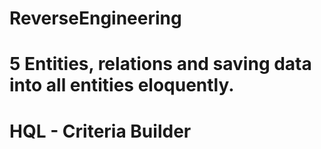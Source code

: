 # ReverseEngineering
# 5 Entities, relations and saving data into all entities eloquently.
# HQL - Criteria Builder 
